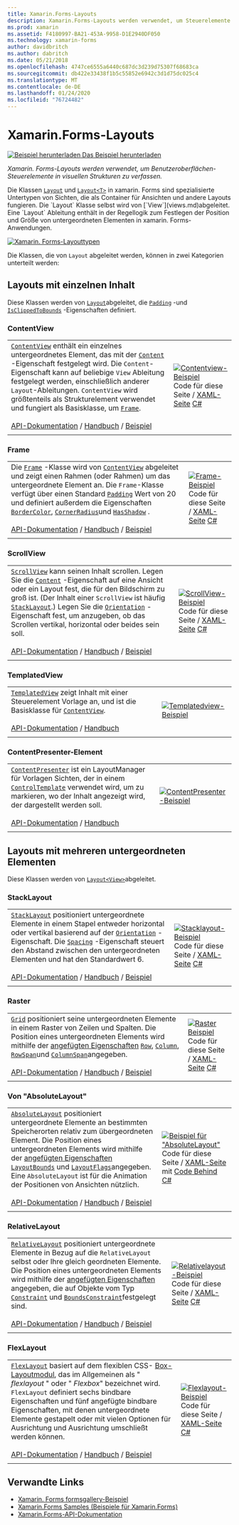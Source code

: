 ```yaml
---
title: Xamarin.Forms-Layouts
description: Xamarin.Forms-Layouts werden verwendet, um Steuerelemente der Benutzeroberfläche in visual Strukturen zu erstellen. Dieser Artikel beschreibt die Layouts, die in Xamarin.Forms enthalten.
ms.prod: xamarin
ms.assetid: F4180997-BA21-453A-9958-D1E2940DF050
ms.technology: xamarin-forms
author: davidbritch
ms.author: dabritch
ms.date: 05/21/2018
ms.openlocfilehash: 4747ce6555a6440c687dc3d239d75307f68683ca
ms.sourcegitcommit: db422e33438f1b5c55852e6942c3d1d75dc025c4
ms.translationtype: MT
ms.contentlocale: de-DE
ms.lasthandoff: 01/24/2020
ms.locfileid: "76724482"
---
```

# <a name="xamarinforms-layouts"></a>Xamarin.Forms-Layouts

[![Beispiel herunterladen](~/media/shared/download.png) Das Beispiel herunterladen](https://docs.microsoft.com/samples/xamarin/xamarin-forms-samples/formsgallery)

_Xamarin. Forms-Layouts werden verwendet, um Benutzeroberflächen-Steuerelemente in visuellen Strukturen zu verfassen._

Die Klassen [`Layout`](xref:Xamarin.Forms.Layout) und [`Layout<T>`](xref:Xamarin.Forms.Layout`1) in xamarin. Forms sind spezialisierte Untertypen von Sichten, die als Container für Ansichten und andere Layouts fungieren. Die `Layout` Klasse selbst wird von [`View`](views.md)abgeleitet. Eine `Layout` Ableitung enthält in der Regellogik zum Festlegen der Position und Größe von untergeordneten Elementen in xamarin. Forms-Anwendungen.

[![Xamarin. Forms-Layouttypen](layouts-images/layouts-sml.png "Xamarin. Forms-Layouttypen")](layouts-images/layouts.png#lightbox "Xamarin. Forms-Layouttypen")

Die Klassen, die von `Layout` abgeleitet werden, können in zwei Kategorien unterteilt werden:

## <a name="layouts-with-single-content"></a>Layouts mit einzelnen Inhalt

Diese Klassen werden von [`Layout`](xref:Xamarin.Forms.Layout)abgeleitet, die [`Padding`](xref:Xamarin.Forms.Layout.Padding) -und [`IsClippedToBounds`](xref:Xamarin.Forms.Layout.IsClippedToBounds) -Eigenschaften definiert.

<a name="contentView" />

### <a name="contentview"></a>ContentView

|     |     |
| --- | --- |
| [`ContentView`](xref:Xamarin.Forms.ContentView) enthält ein einzelnes untergeordnetes Element, das mit der [`Content`](xref:Xamarin.Forms.ContentView.Content) -Eigenschaft festgelegt wird. Die `Content`-Eigenschaft kann auf beliebige `View` Ableitung festgelegt werden, einschließlich anderer `Layout`-Ableitungen. `ContentView` wird größtenteils als Strukturelement verwendet und fungiert als Basisklasse, um [`Frame`](#frame).<br /><br />[API-Dokumentation](xref:Xamarin.Forms.ContentView) / [Handbuch](~/xamarin-forms/user-interface/layouts/contentview.md) / [Beispiel](https://docs.microsoft.com/samples/xamarin/xamarin-forms-samples/userinterface-contentviewdemos/) | [![Contentview-Beispiel](layouts-images/ContentView.png "Contentview-Beispiel")](layouts-images/ContentView-Large.png#lightbox "Contentview-Beispiel")<br />Code für diese Seite / [XAML-Seite](https://github.com/xamarin/xamarin-forms-samples/blob/master/FormsGallery/FormsGallery/FormsGallery/XamlExamples/ContentViewDemoPage.xaml) [ C# ](https://github.com/xamarin/xamarin-forms-samples/blob/master/FormsGallery/FormsGallery/FormsGallery/CodeExamples/ContentViewDemoPage.cs) |
|     |     |

<a named="frame" />

### <a name="frame"></a>Frame

|     |     |
| --- | --- |
| Die [`Frame`](xref:Xamarin.Forms.Frame) -Klasse wird von [`ContentView`](#contentView) abgeleitet und zeigt einen Rahmen (oder Rahmen) um das untergeordnete Element an. Die `Frame`-Klasse verfügt über einen Standard [`Padding`](xref:Xamarin.Forms.Layout.Padding) Wert von 20 und definiert außerdem die Eigenschaften [`BorderColor`](xref:Xamarin.Forms.Frame.BorderColor), [`CornerRadius`](xref:Xamarin.Forms.Frame.CornerRadius)und [`HasShadow`](xref:Xamarin.Forms.Frame.HasShadow) .<br /><br />[API-Dokumentation](xref:Xamarin.Forms.Frame) / [Handbuch](~/xamarin-forms/user-interface/layouts/frame.md) / [Beispiel](https://docs.microsoft.com/samples/xamarin/xamarin-forms-samples/userinterface-frame/) | [![Frame-Beispiel](layouts-images/Frame.png "Frame-Beispiel")](layouts-images/Frame-Large.png#lightbox "Frame-Beispiel")<br />Code für diese Seite / [XAML-Seite](https://github.com/xamarin/xamarin-forms-samples/blob/master/FormsGallery/FormsGallery/FormsGallery/XamlExamples/FrameDemoPage.xaml) [ C# ](https://github.com/xamarin/xamarin-forms-samples/blob/master/FormsGallery/FormsGallery/FormsGallery/CodeExamples/FrameDemoPage.cs) |
|     |     |

<a name="scrollView" />

### <a name="scrollview"></a>ScrollView

|     |     |
| --- | --- |
| [`ScrollView`](xref:Xamarin.Forms.ScrollView) kann seinen Inhalt scrollen. Legen Sie die [`Content`](xref:Xamarin.Forms.ScrollView.Content) -Eigenschaft auf eine Ansicht oder ein Layout fest, die für den Bildschirm zu groß ist. (Der Inhalt einer `ScrollView` ist häufig [`StackLayout`](#stackLayout).) Legen Sie die [`Orientation`](xref:Xamarin.Forms.ScrollView.Orientation) -Eigenschaft fest, um anzugeben, ob das Scrollen vertikal, horizontal oder beides sein soll.<br /><br />[API-Dokumentation](xref:Xamarin.Forms.ScrollView) / [Handbuch](~/xamarin-forms/user-interface/layouts/scroll-view.md) / [Beispiel](https://docs.microsoft.com/samples/xamarin/xamarin-forms-samples/userinterface-layout) | [![ScrollView-Beispiel](layouts-images/ScrollView.png "ScrollView-Beispiel")](layouts-images/ScrollView-Large.png#lightbox "ScrollView-Beispiel")<br />Code für diese Seite / [XAML-Seite](https://github.com/xamarin/xamarin-forms-samples/blob/master/FormsGallery/FormsGallery/FormsGallery/XamlExamples/ScrollViewDemoPage.xaml) [ C# ](https://github.com/xamarin/xamarin-forms-samples/blob/master/FormsGallery/FormsGallery/FormsGallery/CodeExamples/ScrollViewDemoPage.cs) |
|     |     |

### <a name="templatedview"></a>TemplatedView

|     |     |
| --- | --- |
| [`TemplatedView`](xref:Xamarin.Forms.TemplatedView) zeigt Inhalt mit einer Steuerelement Vorlage an, und ist die Basisklasse für [`ContentView`](#contentView).<br /><br />[API-Dokumentation](xref:Xamarin.Forms.TemplatedView) / [Handbuch](~/xamarin-forms/app-fundamentals/templates/control-template.md) | [![Templatedview-Beispiel](layouts-images/TemplatedView.png "Templatedview-Beispiel")](layouts-images/TemplatedView.png#lightbox "Templatedview-Beispiel") |
|     |     |

### <a name="contentpresenter"></a>ContentPresenter-Element

|     |     |
| --- | --- |
| [`ContentPresenter`](xref:Xamarin.Forms.ContentPresenter) ist ein LayoutManager für Vorlagen Sichten, der in einem [`ControlTemplate`](xref:Xamarin.Forms.ControlTemplate) verwendet wird, um zu markieren, wo der Inhalt angezeigt wird, der dargestellt werden soll.<br /><br />[API-Dokumentation](xref:Xamarin.Forms.ContentPresenter) / [Handbuch](~/xamarin-forms/app-fundamentals/templates/control-template.md) | [![ContentPresenter-Beispiel](layouts-images/ContentPresenter.png "ContentPresenter-Beispiel")](layouts-images/ContentPresenter.png#lightbox "ContentPresenter-Beispiel") |
|     |     |

## <a name="layouts-with-multiple-children"></a>Layouts mit mehreren untergeordneten Elementen

Diese Klassen werden von [`Layout<View>`](xref:Xamarin.Forms.Layout`1)abgeleitet.

<a name="stackLayout" />

### <a name="stacklayout"></a>StackLayout

|     |     |
| --- | --- |
| [`StackLayout`](xref:Xamarin.Forms.StackLayout) positioniert untergeordnete Elemente in einem Stapel entweder horizontal oder vertikal basierend auf der [`Orientation`](xref:Xamarin.Forms.StackLayout.Orientation) -Eigenschaft. Die [`Spacing`](xref:Xamarin.Forms.StackLayout.Spacing) -Eigenschaft steuert den Abstand zwischen den untergeordneten Elementen und hat den Standardwert 6.<br /><br />[API-Dokumentation](xref:Xamarin.Forms.StackLayout) / [Handbuch](~/xamarin-forms/user-interface/layouts/stack-layout.md) / [Beispiel](https://docs.microsoft.com/samples/xamarin/xamarin-forms-samples/userinterface-layout)| [![Stacklayout-Beispiel](layouts-images/StackLayout.png "Stacklayout-Beispiel")](layouts-images/StackLayout-Large.png#lightbox "Stacklayout-Beispiel")<br />Code für diese Seite / [XAML-Seite](https://github.com/xamarin/xamarin-forms-samples/blob/master/FormsGallery/FormsGallery/FormsGallery/XamlExamples/StackLayoutDemoPage.xaml) [ C# ](https://github.com/xamarin/xamarin-forms-samples/blob/master/FormsGallery/FormsGallery/FormsGallery/CodeExamples/StackLayoutDemoPage.cs) |
|     |     |

<a name="grid" />

### <a name="grid"></a>Raster

|     |     |
| --- | --- |
| [`Grid`](xref:Xamarin.Forms.Grid) positioniert seine untergeordneten Elemente in einem Raster von Zeilen und Spalten. Die Position eines untergeordneten Elements wird mithilfe der [angefügten Eigenschaften](~/xamarin-forms/xaml/attached-properties.md) [`Row`](xref:Xamarin.Forms.Grid.RowProperty), [`Column`](xref:Xamarin.Forms.Grid.ColumnProperty), [`RowSpan`](xref:Xamarin.Forms.Grid.RowSpanProperty)und [`ColumnSpan`](xref:Xamarin.Forms.Grid.ColumnSpanProperty)angegeben.<br /><br />[API-Dokumentation](xref:Xamarin.Forms.Grid) / [Handbuch](~/xamarin-forms/user-interface/layouts/grid.md) / [Beispiel](https://docs.microsoft.com/samples/xamarin/xamarin-forms-samples/userinterface-layout) | [![Raster Beispiel](layouts-images/Grid.png "Raster Beispiel")](layouts-images/Grid-Large.png#lightbox "Raster Beispiel")<br />Code für diese Seite / [XAML-Seite](https://github.com/xamarin/xamarin-forms-samples/blob/master/FormsGallery/FormsGallery/FormsGallery/XamlExamples/GridDemoPage.xaml) [ C# ](https://github.com/xamarin/xamarin-forms-samples/blob/master/FormsGallery/FormsGallery/FormsGallery/CodeExamples/GridDemoPage.cs) |
|     |     |

### <a name="absolutelayout"></a>Von "AbsoluteLayout"

|     |     |
| --- | --- |
| [`AbsoluteLayout`](xref:Xamarin.Forms.AbsoluteLayout) positioniert untergeordnete Elemente an bestimmten Speicherorten relativ zum übergeordneten Element. Die Position eines untergeordneten Elements wird mithilfe der [angefügten Eigenschaften](~/xamarin-forms/xaml/attached-properties.md) [`LayoutBounds`](xref:Xamarin.Forms.AbsoluteLayout.LayoutBoundsProperty) und [`LayoutFlags`](xref:Xamarin.Forms.AbsoluteLayout.LayoutFlagsProperty)angegeben. Eine `AbsoluteLayout` ist für die Animation der Positionen von Ansichten nützlich.<br /><br />[API-Dokumentation](xref:Xamarin.Forms.AbsoluteLayout) / [Handbuch](~/xamarin-forms/user-interface/layouts/absolute-layout.md) / [Beispiel](https://docs.microsoft.com/samples/xamarin/xamarin-forms-samples/userinterface-layout) | [![Beispiel für "AbsoluteLayout"](layouts-images/AbsoluteLayout.png "Beispiel für AbsoluteLayout")](layouts-images/AbsoluteLayout-Large.png#lightbox "Beispiel für AbsoluteLayout")<br />Code für diese Seite / [XAML-Seite](https://github.com/xamarin/xamarin-forms-samples/blob/master/FormsGallery/FormsGallery/FormsGallery/XamlExamples/AbsoluteLayoutDemoPage.xaml) mit [Code Behind](https://github.com/xamarin/xamarin-forms-samples/blob/master/FormsGallery/FormsGallery/FormsGallery/XamlExamples/AbsoluteLayoutDemoPage.xaml.cs) [ C# ](https://github.com/xamarin/xamarin-forms-samples/blob/master/FormsGallery/FormsGallery/FormsGallery/CodeExamples/AbsoluteLayoutDemoPage.cs) |
|     |     |

### <a name="relativelayout"></a>RelativeLayout

|     |     |
| --- | --- |
| [`RelativeLayout`](xref:Xamarin.Forms.RelativeLayout) positioniert untergeordnete Elemente in Bezug auf die `RelativeLayout` selbst oder Ihre gleich geordneten Elemente. Die Position eines untergeordneten Elements wird mithilfe der [angefügten Eigenschaften](~/xamarin-forms/xaml/attached-properties.md) angegeben, die auf Objekte vom Typ [`Constraint`](xref:Xamarin.Forms.Constraint) und [`BoundsConstraint`](xref:Xamarin.Forms.Constraint)festgelegt sind.<br /><br />[API-Dokumentation](xref:Xamarin.Forms.RelativeLayout) / [Handbuch](~/xamarin-forms/user-interface/layouts/relative-layout.md) / [Beispiel](https://docs.microsoft.com/samples/xamarin/xamarin-forms-samples/userinterface-layout) | [![Relativelayout-Beispiel](layouts-images/RelativeLayout.png "Relativelayout-Beispiel")](layouts-images/RelativeLayout-Large.png#lightbox "Relativelayout-Beispiel")<br />Code für diese Seite / [XAML-Seite](https://github.com/xamarin/xamarin-forms-samples/blob/master/FormsGallery/FormsGallery/FormsGallery/XamlExamples/RelativeLayoutDemoPage.xaml) [ C# ](https://github.com/xamarin/xamarin-forms-samples/blob/master/FormsGallery/FormsGallery/FormsGallery/CodeExamples/RelativeLayoutDemoPage.cs) |
|     |     |

### <a name="flexlayout"></a>FlexLayout

|     |     |
| --- | --- |
| [`FlexLayout`](xref:Xamarin.Forms.FlexLayout) basiert auf dem flexiblen CSS- [Box-Layoutmodul](https://www.w3.org/TR/css-flexbox-1/), das im Allgemeinen als " _flexlayout_ " oder " _Flexbox_" bezeichnet wird. `FlexLayout` definiert sechs bindbare Eigenschaften und fünf angefügte bindbare Eigenschaften, mit denen untergeordnete Elemente gestapelt oder mit vielen Optionen für Ausrichtung und Ausrichtung umschließt werden können.<br /><br />[API-Dokumentation](xref:Xamarin.Forms.FlexLayout) / [Handbuch](~/xamarin-forms/user-interface/layouts/flex-layout.md) / [Beispiel](https://docs.microsoft.com/samples/xamarin/xamarin-forms-samples/userinterface-flexlayoutdemos) | [![Flexlayout-Beispiel](layouts-images/FlexLayout.png "Flexlayout-Beispiel")](layouts-images/FlexLayout-Large.png#lightbox "Flexlayout-Beispiel")<br />Code für diese Seite / [XAML-Seite](https://github.com/xamarin/xamarin-forms-samples/blob/master/FormsGallery/FormsGallery/FormsGallery/XamlExamples/FlexLayoutDemoPage.xaml) [ C# ](https://github.com/xamarin/xamarin-forms-samples/blob/master/FormsGallery/FormsGallery/FormsGallery/CodeExamples/FlexLayoutDemoPage.cs) |
|     |     |

## <a name="related-links"></a>Verwandte Links

- [Xamarin. Forms formsgallery-Beispiel](https://docs.microsoft.com/samples/xamarin/xamarin-forms-samples/formsgallery)
- [Xamarin.Forms Samples (Beispiele für Xamarin.Forms)](https://docs.microsoft.com/samples/browse/?products=xamarin&term=Xamarin.Forms)
- [Xamarin.Forms-API-Dokumentation](https://docs.microsoft.com/dotnet/api/xamarin.forms?view=xamarin-forms)
